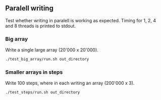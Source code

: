## Paralell writing

Test whether writing in paralell is working as expected.
Timing for 1, 2, 4 and 8 threads is printed to stdout.

### Big array

Write a single large array (20'000 x 20'000).

```bash
./test_big_array/run.sh out_directory
```

### Smaller arrays in steps

Write 100 steps, where in each writing an array (200'000 x 3).

```bash
./test_steps/run.sh out_directory
```

